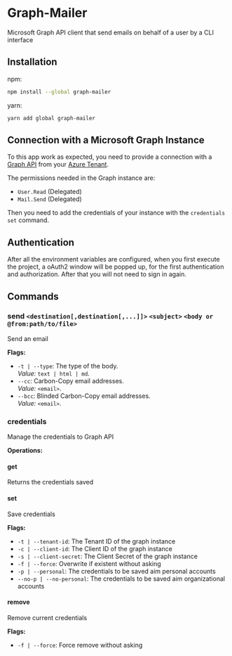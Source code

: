 # Graph-Mailer

Microsoft Graph API client that send emails on behalf of a user by a CLI interface

## Installation

npm:

```bash
npm install --global graph-mailer
```

yarn:

```bash
yarn add global graph-mailer
```

## Connection with a Microsoft Graph Instance

To this app work as expected, you need to provide a connection with a [Graph API](https://docs.microsoft.com/en/graph/use-the-api) from your [Azure Tenant](https://docs.microsoft.com/en-us/azure/active-directory/develop/quickstart-create-new-tenant).

The permissions needed in the Graph instance are:

* ``User.Read`` (Delegated)
* ``Mail.Send`` (Delegated)

Then you need to add the credentials of your instance with the ``credentials set`` command.

## Authentication

After all the environment variables are configured, when you first execute the project, a oAuth2 window will be popped up, for the first authentication and authorization. After that you will not need to sign in again.

## Commands

[//]: # (^)

### send ``<destination[,destination[,...]]>`` ``<subject>`` ``<body or @from:path/to/file>``
Send an email

**Flags:**
* ``-t | --type``: The type of the body.  
*Value:* ``text | html | md``.
* ``--cc``: Carbon-Copy email addresses.  
*Value:* ``<email>``.
* ``--bcc``: Blinded Carbon-Copy email addresses.  
*Value:* ``<email>``.


### credentials 
Manage the credentials to Graph API

**Operations:**

#### get 
Returns the credentials saved
#### set 
Save credentials

**Flags:**
* ``-t | --tenant-id``: The Tenant ID of the graph instance
* ``-c | --client-id``: The Client ID of the graph instance
* ``-s | --client-secret``: The Client Secret of the graph instance
* ``-f | --force``: Overwrite if existent without asking
* ``-p | --personal``: The credentials to be saved aim personal accounts
* ``--no-p | --no-personal``: The credentials to be saved aim organizational accounts


#### remove 
Remove current credentials

**Flags:**
* ``-f | --force``: Force remove without asking



[//]: # ($)